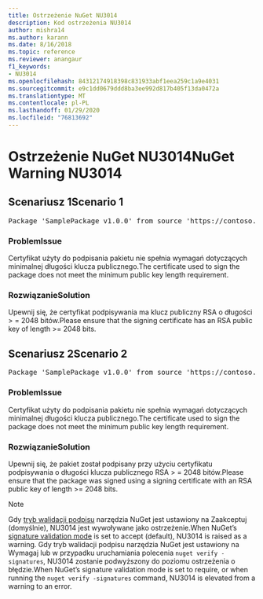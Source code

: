 ```yaml
---
title: Ostrzeżenie NuGet NU3014
description: Kod ostrzeżenia NU3014
author: mishra14
ms.author: karann
ms.date: 8/16/2018
ms.topic: reference
ms.reviewer: anangaur
f1_keywords:
- NU3014
ms.openlocfilehash: 84312174918398c831933abf1eea259c1a9e4031
ms.sourcegitcommit: e9c1dd0679ddd8ba3ee992d817b405f13da0472a
ms.translationtype: MT
ms.contentlocale: pl-PL
ms.lasthandoff: 01/29/2020
ms.locfileid: "76813692"
---
```

# <a name="nuget-warning-nu3014"></a><span data-ttu-id="3ac35-103">Ostrzeżenie NuGet NU3014</span><span class="sxs-lookup"><span data-stu-id="3ac35-103">NuGet Warning NU3014</span></span>

## <a name="scenario-1"></a><span data-ttu-id="3ac35-104">Scenariusz 1</span><span class="sxs-lookup"><span data-stu-id="3ac35-104">Scenario 1</span></span>

<pre>Package 'SamplePackage v1.0.0' from source 'https://contoso.com/index.json': The signing certificate does not meet a minimum public key length requirement.</pre>

### <a name="issue"></a><span data-ttu-id="3ac35-105">Problem</span><span class="sxs-lookup"><span data-stu-id="3ac35-105">Issue</span></span>

<span data-ttu-id="3ac35-106">Certyfikat użyty do podpisania pakietu nie spełnia wymagań dotyczących minimalnej długości klucza publicznego.</span><span class="sxs-lookup"><span data-stu-id="3ac35-106">The certificate used to sign the package does not meet the minimum public key length requirement.</span></span>


### <a name="solution"></a><span data-ttu-id="3ac35-107">Rozwiązanie</span><span class="sxs-lookup"><span data-stu-id="3ac35-107">Solution</span></span>

<span data-ttu-id="3ac35-108">Upewnij się, że certyfikat podpisywania ma klucz publiczny RSA o długości > = 2048 bitów.</span><span class="sxs-lookup"><span data-stu-id="3ac35-108">Please ensure that the signing certificate has an RSA public key of length >= 2048 bits.</span></span>



## <a name="scenario-2"></a><span data-ttu-id="3ac35-109">Scenariusz 2</span><span class="sxs-lookup"><span data-stu-id="3ac35-109">Scenario 2</span></span>

<pre>Package 'SamplePackage v1.0.0' from source 'https://contoso.com/index.json': The primary signature's certificate does not meet a minimum public key length requirement.</pre>

### <a name="issue"></a><span data-ttu-id="3ac35-110">Problem</span><span class="sxs-lookup"><span data-stu-id="3ac35-110">Issue</span></span>

<span data-ttu-id="3ac35-111">Certyfikat użyty do podpisania pakietu nie spełnia wymagań dotyczących minimalnej długości klucza publicznego.</span><span class="sxs-lookup"><span data-stu-id="3ac35-111">The certificate used to sign the package does not meet the minimum public key length requirement.</span></span>


### <a name="solution"></a><span data-ttu-id="3ac35-112">Rozwiązanie</span><span class="sxs-lookup"><span data-stu-id="3ac35-112">Solution</span></span>

<span data-ttu-id="3ac35-113">Upewnij się, że pakiet został podpisany przy użyciu certyfikatu podpisywania o długości klucza publicznego RSA > = 2048 bitów.</span><span class="sxs-lookup"><span data-stu-id="3ac35-113">Please ensure that the package was signed using a signing certificate with an RSA public key of length >= 2048 bits.</span></span>


> [!Note]
> <span data-ttu-id="3ac35-114">Gdy [tryb walidacji podpisu](../../consume-packages/installing-signed-packages.md#configure-package-signature-requirements) narzędzia NuGet jest ustawiony na Zaakceptuj (domyślnie), NU3014 jest wywoływane jako ostrzeżenie.</span><span class="sxs-lookup"><span data-stu-id="3ac35-114">When NuGet’s [signature validation mode](../../consume-packages/installing-signed-packages.md#configure-package-signature-requirements) is set to accept (default), NU3014 is raised as a warning.</span></span> <span data-ttu-id="3ac35-115">Gdy tryb walidacji podpisu narzędzia NuGet jest ustawiony na Wymagaj lub w przypadku uruchamiania polecenia `nuget verify -signatures`, NU3014 zostanie podwyższony do poziomu ostrzeżenia o błędzie.</span><span class="sxs-lookup"><span data-stu-id="3ac35-115">When NuGet’s signature validation mode is set to require, or when running the `nuget verify -signatures` command, NU3014 is elevated from a warning to an error.</span></span> 
